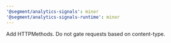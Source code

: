 ```yaml
---
'@segment/analytics-signals': minor
'@segment/analytics-signals-runtime': minor
---
```


Add HTTPMethods. Do not gate requests based on content-type.

